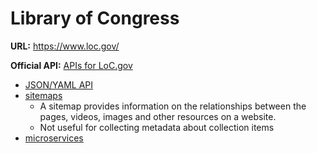 # Library of Congress

**URL:** <https://www.loc.gov/>

**Official API:** [APIs for LoC.gov](https://www.loc.gov/apis/)
- [JSON/YAML API](https://www.loc.gov/apis/json-and-yaml/)
- [sitemaps](https://www.loc.gov/apis/sitemaps/)
    - A sitemap provides information on the relationships between the pages, videos, images and other resources on a website.
    - Not useful for collecting metadata about collection items
- [microservices](https://www.loc.gov/apis/micro-services/)
